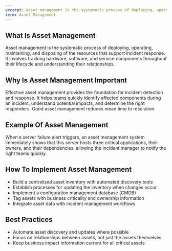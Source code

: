 ```yaml
---
excerpt: Asset management is the systematic process of deploying, operating, maintaining, and disposing of the resources that support incident response.
term: Asset Management
---
```

## What Is Asset Management

Asset management is the systematic process of deploying, operating, maintaining, and disposing of the resources that support incident response. It involves tracking hardware, software, and service components throughout their lifecycle and understanding their relationships.

## Why Is Asset Management Important

Effective asset management provides the foundation for incident detection and response. It helps teams quickly identify affected components during an incident, understand potential impacts, and determine the right responders. Good asset management reduces mean time to resolution.

## Example Of Asset Management

When a server failure alert triggers, an asset management system immediately shows that this server hosts three critical applications, their owners, and their dependencies, allowing the incident manager to notify the right teams quickly.

## How To Implement Asset Management

- Build a centralized asset inventory with automated discovery tools
- Establish processes for updating the inventory when changes occur
- Implement a configuration management database (CMDB)
- Tag assets with business criticality and ownership information
- Integrate asset data with incident management workflows

## Best Practices

- Automate asset discovery and updates where possible
- Focus on relationships between assets, not just the assets themselves
- Keep business impact information current for all critical assets